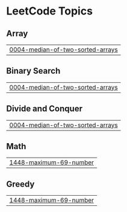 
<!---LeetCode Topics Start-->
# LeetCode Topics
## Array
|  |
| ------- |
| [0004-median-of-two-sorted-arrays](https://github.com/solomon-2105/Leetcode-problems/tree/master/0004-median-of-two-sorted-arrays) |
## Binary Search
|  |
| ------- |
| [0004-median-of-two-sorted-arrays](https://github.com/solomon-2105/Leetcode-problems/tree/master/0004-median-of-two-sorted-arrays) |
## Divide and Conquer
|  |
| ------- |
| [0004-median-of-two-sorted-arrays](https://github.com/solomon-2105/Leetcode-problems/tree/master/0004-median-of-two-sorted-arrays) |
## Math
|  |
| ------- |
| [1448-maximum-69-number](https://github.com/solomon-2105/Leetcode-problems/tree/master/1448-maximum-69-number) |
## Greedy
|  |
| ------- |
| [1448-maximum-69-number](https://github.com/solomon-2105/Leetcode-problems/tree/master/1448-maximum-69-number) |
<!---LeetCode Topics End-->
